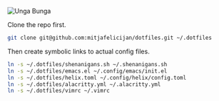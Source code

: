 ![Unga Bunga](https://github.com/mitjafelicijan/dotfiles/assets/296714/2ea7852a-8297-40c4-a9b1-0f6cba6c701f)

Clone the repo first.

```sh
git clone git@github.com:mitjafelicijan/dotfiles.git ~/.dotfiles
```

Then create symbolic links to actual config files.

```sh
ln -s ~/.dotfiles/shenanigans.sh ~/.shenanigans.sh
ln -s ~/.dotfiles/emacs.el ~/.config/emacs/init.el
ln -s ~/.dotfiles/helix.toml ~/.config/helix/config.toml
ln -s ~/.dotfiles/alacritty.yml ~/.alacritty.yml
ln -s ~/.dotfiles/vimrc ~/.vimrc
```
